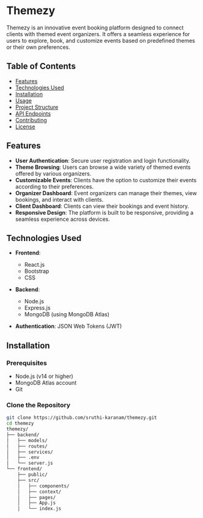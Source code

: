 # Themezy

Themezy is an innovative event booking platform designed to connect clients with themed event organizers. It offers a seamless experience for users to explore, book, and customize events based on predefined themes or their own preferences.

## Table of Contents

- [Features](#features)
- [Technologies Used](#technologies-used)
- [Installation](#installation)
- [Usage](#usage)
- [Project Structure](#project-structure)
- [API Endpoints](#api-endpoints)
- [Contributing](#contributing)
- [License](#license)

## Features

- **User Authentication**: Secure user registration and login functionality.
- **Theme Browsing**: Users can browse a wide variety of themed events offered by various organizers.
- **Customizable Events**: Clients have the option to customize their events according to their preferences.
- **Organizer Dashboard**: Event organizers can manage their themes, view bookings, and interact with clients.
- **Client Dashboard**: Clients can view their bookings and event history.
- **Responsive Design**: The platform is built to be responsive, providing a seamless experience across devices.

## Technologies Used

- **Frontend**:
  - React.js
  - Bootstrap
  - CSS

- **Backend**:
  - Node.js
  - Express.js
  - MongoDB (using MongoDB Atlas)

- **Authentication**: JSON Web Tokens (JWT)

## Installation

### Prerequisites

- Node.js (v14 or higher)
- MongoDB Atlas account
- Git

### Clone the Repository

```bash
git clone https://github.com/sruthi-karanam/themezy.git
cd themezy
themezy/
├── backend/
│   ├── models/
│   ├── routes/
│   ├── services/
│   ├── .env
│   └── server.js
└── frontend/
    ├── public/
    ├── src/
    │   ├── components/
    │   ├── context/
    │   ├── pages/
    │   ├── App.js
    │   └── index.js
